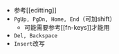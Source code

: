 - 参考[[editting]]
- `PgUp, PgDn, Home, End`（可加shift）
  - 可能需要参考[[fn-keys]]才能用
- `Del, Backspace`
- `Insert`改写